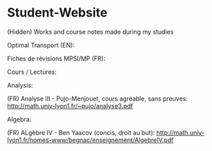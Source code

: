 # Student-Website
(Hidden)
Works and course notes made during my studies

Optimal Transport (EN):

Fiches de révisions MPSI/MP (FR):

Cours / Lectures:

Analysis:

(FR) Analyse III - Pujo-Menjouet, cours agréable, sans preuves:
http://math.univ-lyon1.fr/~pujo/analyse3.pdf

Algebra:

(FR) ALgèbre IV - Ben Yaacov (concis, droit au but):
http://math.univ-lyon1.fr/homes-www/begnac/enseignement/AlgebreIV.pdf


